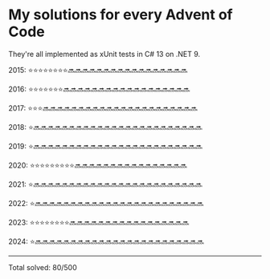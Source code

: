 # My solutions for every Advent of Code

They're all implemented as xUnit tests in C# 13 on .NET 9.

2015: ⭐⭐⭐⭐⭐⭐⭐⭐🔜🔜🔜🔜🔜🔜🔜🔜🔜🔜🔜🔜🔜🔜🔜🔜🔜

2016: ⭐⭐⭐⭐⭐⭐⭐🔜🔜🔜🔜🔜🔜🔜🔜🔜🔜🔜🔜🔜🔜🔜🔜🔜🔜

2017: ⭐⭐⭐🔜🔜🔜🔜🔜🔜🔜🔜🔜🔜🔜🔜🔜🔜🔜🔜🔜🔜🔜🔜🔜🔜

2018: ⭐🔜🔜🔜🔜🔜🔜🔜🔜🔜🔜🔜🔜🔜🔜🔜🔜🔜🔜🔜🔜🔜🔜🔜🔜

2019: ⭐🔜🔜🔜🔜🔜🔜🔜🔜🔜🔜🔜🔜🔜🔜🔜🔜🔜🔜🔜🔜🔜🔜🔜🔜

2020: ⭐⭐⭐⭐⭐⭐⭐⭐⭐🔜🔜🔜🔜🔜🔜🔜🔜🔜🔜🔜🔜🔜🔜🔜🔜

2021: ⭐🔜🔜🔜🔜🔜🔜🔜🔜🔜🔜🔜🔜🔜🔜🔜🔜🔜🔜🔜🔜🔜🔜🔜🔜

2022: ⭐🔜🔜🔜🔜🔜🔜🔜🔜🔜🔜🔜🔜🔜🔜🔜🔜🔜🔜🔜🔜🔜🔜🔜🔜

2023: ⭐⭐⭐⭐⭐⭐⭐⭐🔜🔜🔜🔜🔜🔜🔜🔜🔜🔜🔜🔜🔜🔜🔜🔜🔜

2024: ⭐🔜🔜🔜🔜🔜🔜🔜🔜🔜🔜🔜🔜🔜🔜🔜🔜🔜🔜🔜🔜🔜🔜🔜🔜

---

Total solved: 80/500
